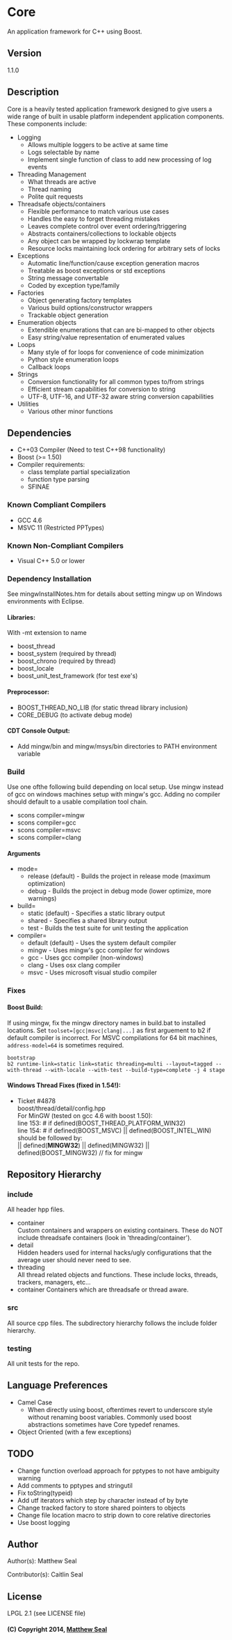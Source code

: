 # Core
An application framework for C++ using Boost.

## Version
1.1.0

## Description
Core is a heavily tested application framework designed to give users a wide range of
built in usable platform independent application components. These components include:

* Logging
    * Allows multiple loggers to be active at same time
    * Logs selectable by name
    * Implement single function of class to add new processing of log events
* Threading Management
    * What threads are active
    * Thread naming
    * Polite quit requests
* Threadsafe objects/containers
    * Flexible performance to match various use cases
    * Handles the easy to forget threading mistakes
    * Leaves complete control over event ordering/triggering
    * Abstracts containers/collections to lockable objects
    * Any object can be wrapped by lockwrap template
    * Resource locks maintaining lock ordering for arbitrary sets of locks
* Exceptions
    * Automatic line/function/cause exception generation macros
    * Treatable as boost exceptions or std exceptions
    * String message convertable
    * Coded by exception type/family
* Factories
    * Object generating factory templates
    * Various build options/constructor wrappers
    * Trackable object generation
* Enumeration objects
    * Extendible enumerations that can are bi-mapped to other objects
    * Easy string/value representation of enumerated values
* Loops
    * Many style of for loops for convenience of code minimization
    * Python style enumeration loops
    * Callback loops
* Strings
    * Conversion functionality for all common types to/from strings
    * Efficient stream capabilities for conversion to string
    * UTF-8, UTF-16, and UTF-32 aware string conversion capabilities
* Utilities
    * Various other minor functions

## Dependencies
* C++03 Compiler (Need to test C++98 functionality)
* Boost (>= 1.50)
* Compiler requirements:
    * class template partial specialization
    * function type parsing
    * SFINAE
    
### Known Compliant Compilers
* GCC 4.6
* MSVC 11 (Restricted PPTypes)

### Known Non-Compliant Compilers
* Visual C++ 5.0 or lower

### Dependency Installation
See mingwInstallNotes.htm for details about setting mingw up on Windows environments with
Eclipse.

#### Libraries:
With -mt extension to name
* boost_thread
* boost_system (required by thread)
* boost_chrono (required by thread)
* boost_locale
* boost_unit_test_framework (for test exe's)

#### Preprocessor:
* BOOST_THREAD_NO_LIB (for static thread library inclusion)
* CORE_DEBUG (to activate debug mode)

#### CDT Console Output:
* Add mingw/bin and mingw/msys/bin directories to PATH environment variable

### Build
Use one ofthe following build depending on local setup. Use mingw instead of gcc on windows machines
setup with mingw's gcc. Adding no compiler should default to a usable compilation tool chain.
* scons compiler=mingw
* scons compiler=gcc
* scons compiler=msvc
* scons compiler=clang

#### Arguments
* mode=
    * release (default) - Builds the project in release mode (maximum optimization)
    * debug - Builds the project in debug mode (lower optimize, more warnings)
* build=
    * static (default) - Specifies a static library output
    * shared - Specifies a shared library output
    * test - Builds the test suite for unit testing the application
* compiler=
    * default (default) - Uses the system default compiler
    * mingw - Uses mingw's gcc compiler for windows
    * gcc - Uses gcc compiler (non-windows)
    * clang - Uses osx clang compiler
    * msvc - Uses microsoft visual studio compiler

### Fixes

#### Boost Build:
If using mingw, fix the mingw directory names in build.bat to installed locations.
Set `toolset=[gcc|msvc|clang|...]` as first arguement to b2 if default compiler is incorrect.
For MSVC compilations for 64 bit machines, `address-model=64` is sometimes required.

    bootstrap
    b2 runtime-link=static link=static threading=multi --layout=tagged --with-thread --with-locale --with-test --build-type=complete -j 4 stage

#### Windows Thread Fixes (fixed in 1.54!):
* Ticket #4878  
    boost/thread/detail/config.hpp  
    For MinGW (tested on gcc 4.6 with boost 1.50):  
        line 153: #   if defined(BOOST_THREAD_PLATFORM_WIN32)  
        line 154: #       if defined(BOOST_MSVC) || defined(BOOST_INTEL_WIN)  
    should be followed by:  
        || defined(__MINGW32__) || defined(MINGW32) || defined(BOOST_MINGW32) // fix for mingw
        
## Repository Hierarchy

### include
All header hpp files.  

* container  
Custom containers and wrappers on existing containers. These do NOT include threadsafe 
containers (look in 'threading/container').
* detail  
Hidden headers used for internal hacks/ugly configurations that the average user should 
never need to see.
* threading  
All thread related objects and functions. These include locks, threads, trackers, managers, 
etc...
* container
Containers which are threadsafe or thread aware.

### src
All source cpp files. The subdirectory hierarchy follows the include folder hierarchy.

### testing
All unit tests for the repo.

## Language Preferences
* Camel Case
    * When directly using boost, oftentimes revert to underscore style without renaming
    boost variables. Commonly used boost abstractions sometimes have Core typedef renames.
* Object Oriented (with a few exceptions)

## TODO
* Change function overload approach for pptypes to not have ambiguity warning
* Add comments to pptypes and stringutil
* Fix toString(typeid)
* Add utf iterators which step by character instead of by byte
* Change tracked factory to store shared pointers to objects
* Change file location macro to strip down to core relative directories
* Use boost logging

## Author
Author(s): Matthew Seal

Contributor(s): Caitlin Seal

## License
LPGL 2.1 (see LICENSE file)

#### (C) Copyright 2014, [Matthew Seal](http://???)
